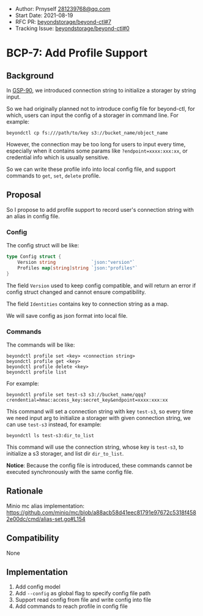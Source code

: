- Author: Prnyself <281239768@qq.com>
- Start Date: 2021-08-19
- RFC PR: [beyondstorage/beyond-ctl#7](https://github.com/beyondstorage/beyond-ctl/pull/7)
- Tracking Issue: [beyondstorage/beyond-ctl#0](https://github.com/beyondstorage/beyond-ctl/issues/0)

# BCP-7: Add Profile Support

## Background

In [GSP-90], we introduced connection string to initialize a storager by string input.

So we had originally planned not to introduce config file for beyond-ctl, for which, users can input the config of a
storager in command line. For example:

```
beyondctl cp fs:///path/to/key s3://bucket_name/object_name
```

However, the connection may be too long for users to input every time, especially when it contains some params
like `?endpoint=xxxx:xxx:xx`, or credential info which is usually sensitive.

So we can write these profile info into local config file, and support commands to `get`,
`set`, `delete` profile.

## Proposal

So I propose to add profile support to record user's connection string with an alias in config file.

### Config

The config struct will be like:

```go
type Config struct {
    Version string             `json:"version"`
    Profiles map[string]string `json:"profiles"`
}
```

The field `Version` used to keep config compatible, and will return an error if config struct changed and cannot ensure
compatibility.

The field `Identities` contains key to connection string as a map.

We will save config as json format into local file.  

### Commands

The commands will be like:

```
beyondctl profile set <key> <connection string>
beyondctl profile get <key>
beyondctl profile delete <key>
beyondctl profile list
```

For example:

```
beyondctl profile set test-s3 s3://bucket_name/qqq?crendential=hmac:access_key:secret_key&endpoint=xxxx:xxx:xx
```

This command will set a connection string with key `test-s3`, so every time we need input arg to initialize a storager
with given connection string, we can use `test-s3` instead, for example:

```
beyondctl ls test-s3:dir_to_list
```

This command will use the connection string, whose key is `test-s3`, to initialize a s3 storager, and list
dir `dir_to_list`.

**Notice**: Because the config file is introduced, these commands cannot be executed synchronously with the same config
file.

## Rationale

Minio mc alias
implementation: <https://github.com/minio/mc/blob/a88acb58d41eec81791e97672c5318f4582e00dc/cmd/alias-set.go#L154>

## Compatibility

None

## Implementation

1. Add config model
2. Add `--config` as global flag to specify config file path
3. Support read config from file and write config into file
4. Add commands to reach profile in config file

[GSP-90]: https://github.com/beyondstorage/specs/pull/90